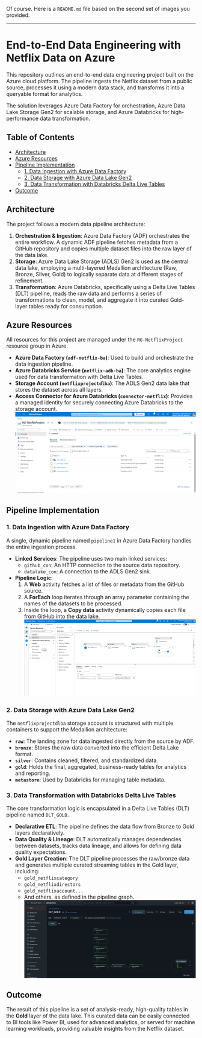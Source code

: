 Of course. Here is a `README.md` file based on the second set of images you provided.

---

# End-to-End Data Engineering with Netflix Data on Azure

This repository outlines an end-to-end data engineering project built on the Azure cloud platform. The pipeline ingests the Netflix dataset from a public source, processes it using a modern data stack, and transforms it into a queryable format for analytics.

The solution leverages Azure Data Factory for orchestration, Azure Data Lake Storage Gen2 for scalable storage, and Azure Databricks for high-performance data transformation.

## Table of Contents
- [Architecture](#architecture)
- [Azure Resources](#azure-resources)
- [Pipeline Implementation](#pipeline-implementation)
  - [1. Data Ingestion with Azure Data Factory](#1-data-ingestion-with-azure-data-factory)
  - [2. Data Storage with Azure Data Lake Gen2](#2-data-storage-with-azure-data-lake-gen2)
  - [3. Data Transformation with Databricks Delta Live Tables](#3-data-transformation-with-databricks-delta-live-tables)
- [Outcome](#outcome)

## Architecture

The project follows a modern data pipeline architecture:

1.  **Orchestration & Ingestion**: Azure Data Factory (ADF) orchestrates the entire workflow. A dynamic ADF pipeline fetches metadata from a GitHub repository and copies multiple dataset files into the raw layer of the data lake.
2.  **Storage**: Azure Data Lake Storage (ADLS) Gen2 is used as the central data lake, employing a multi-layered Medallion architecture (Raw, Bronze, Silver, Gold) to logically separate data at different stages of refinement.
3.  **Transformation**: Azure Databricks, specifically using a Delta Live Tables (DLT) pipeline, reads the raw data and performs a series of transformations to clean, model, and aggregate it into curated Gold-layer tables ready for consumption.

## Azure Resources

All resources for this project are managed under the `RG-NetflixProject` resource group in Azure.

*   **Azure Data Factory (`adf-netflix-ba`)**: Used to build and orchestrate the data ingestion pipeline.
*   **Azure Databricks Service (`netflix-adb-ba`)**: The core analytics engine used for data transformation with Delta Live Tables.
*   **Storage Account (`netflixprojectdlba`)**: The ADLS Gen2 data lake that stores the dataset across all layers.
*   **Access Connector for Azure Databricks (`connector-netflix`)**: Provides a managed identity for securely connecting Azure Databricks to the storage account.
![RG](images/DE-1.png)
## Pipeline Implementation

### 1. Data Ingestion with Azure Data Factory

A single, dynamic pipeline named `pipeline1` in Azure Data Factory handles the entire ingestion process.

*   **Linked Services**: The pipeline uses two main linked services:
    *   `github_con`: An HTTP connection to the source data repository.
    *   `datalake_con`: A connection to the ADLS Gen2 sink.
*   **Pipeline Logic**:
    1.  A **Web** activity fetches a list of files or metadata from the GitHub source.
    2.  A **ForEach** loop iterates through an array parameter containing the names of the datasets to be processed.
    3.  Inside the loop, a **Copy data** activity dynamically copies each file from GitHub into the data lake.
![ADF](images/DE-2.png)
### 2. Data Storage with Azure Data Lake Gen2

The `netflixprojectdlba` storage account is structured with multiple containers to support the Medallion architecture:

*   **`raw`**: The landing zone for data ingested directly from the source by ADF.
*   **`bronze`**: Stores the raw data converted into the efficient Delta Lake format.
*   **`silver`**: Contains cleaned, filtered, and standardized data.
*   **`gold`**: Holds the final, aggregated, business-ready tables for analytics and reporting.
*   **`metastore`**: Used by Databricks for managing table metadata.

### 3. Data Transformation with Databricks Delta Live Tables

The core transformation logic is encapsulated in a Delta Live Tables (DLT) pipeline named `DLT_GOLD`.

*   **Declarative ETL**: The pipeline defines the data flow from Bronze to Gold layers declaratively.
*   **Data Quality & Lineage**: DLT automatically manages dependencies between datasets, tracks data lineage, and allows for defining data quality expectations.
*   **Gold Layer Creation**: The DLT pipeline processes the raw/bronze data and generates multiple curated streaming tables in the Gold layer, including:
    *   `gold_netflixcategory`
    *   `gold_netflixdirectors`
    *   `gold_netflixaccount...`
    *   And others, as defined in the pipeline graph.
![Databricks Output](images/DLT.png)
## Outcome

The result of this pipeline is a set of analysis-ready, high-quality tables in the **Gold** layer of the data lake. This curated data can be easily connected to BI tools like Power BI, used for advanced analytics, or served for machine learning workloads, providing valuable insights from the Netflix dataset.